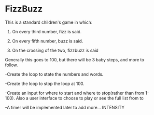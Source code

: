 # FizzBuzz

This is a standard children's game in which:

1) On every third number, fizz is said.

2) On every fifth number, buzz is said.

3) On the crossing of the two, fizzbuzz is said


Generally this goes to 100, but there will be 3 baby steps, and more to follow. 

-Create the loop to state the numbers and words. 

-Create the loop to stop the loop at 100.

-Create an input for where to start and where to stop(rather than from 1-100). Also a user interface to choose to play or see the full list from <start> to <finish>

-A timer will be implemented later to add more... INTENSITY

